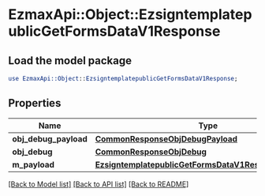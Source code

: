 # EzmaxApi::Object::EzsigntemplatepublicGetFormsDataV1Response

## Load the model package
```perl
use EzmaxApi::Object::EzsigntemplatepublicGetFormsDataV1Response;
```

## Properties
Name | Type | Description | Notes
------------ | ------------- | ------------- | -------------
**obj_debug_payload** | [**CommonResponseObjDebugPayload**](CommonResponseObjDebugPayload.md) |  | 
**obj_debug** | [**CommonResponseObjDebug**](CommonResponseObjDebug.md) |  | [optional] 
**m_payload** | [**EzsigntemplatepublicGetFormsDataV1ResponseMPayload**](EzsigntemplatepublicGetFormsDataV1ResponseMPayload.md) |  | 

[[Back to Model list]](../README.md#documentation-for-models) [[Back to API list]](../README.md#documentation-for-api-endpoints) [[Back to README]](../README.md)


